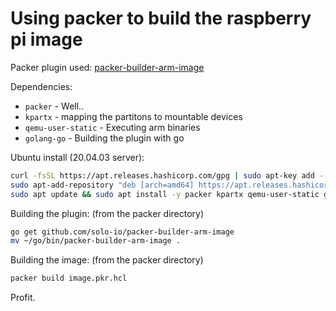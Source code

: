 # Using packer to build the raspberry pi image

Packer plugin used: [packer-builder-arm-image](https://github.com/solo-io/packer-builder-arm-image)

Dependencies:

- `packer` - Well..
- `kpartx` - mapping the partitons to mountable devices
- `qemu-user-static` - Executing arm binaries
- `golang-go` - Building the plugin with go

Ubuntu install (20.04.03 server):

```bash
curl -fsSL https://apt.releases.hashicorp.com/gpg | sudo apt-key add -
sudo apt-add-repository "deb [arch=amd64] https://apt.releases.hashicorp.com $(lsb_release -cs) main"
sudo apt update && sudo apt install -y packer kpartx qemu-user-static golang-go
```

Building the plugin: (from the packer directory)

```bash
go get github.com/solo-io/packer-builder-arm-image
mv ~/go/bin/packer-builder-arm-image .
```

Building the image: (from the packer directory)

```bash
packer build image.pkr.hcl
```

Profit.
